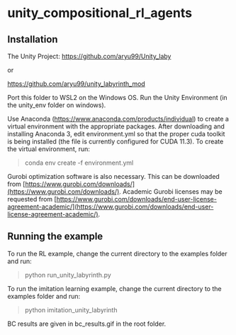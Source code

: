 # unity_compositional_rl_agents

## Installation

The Unity Project: https://github.com/aryu99/Unity_laby

or 

https://github.com/aryu99/unity_labyrinth_mod

Port this folder to WSL2 on the Windows OS. Run the Unity Environment (in the unity_env folder on windows).

Use Anaconda (https://www.anaconda.com/products/individual) to create a virtual environment with the appropriate packages.
After downloading and installing Anaconda 3, edit environment.yml so that the proper cuda toolkit is being installed (the file is currently configured for CUDA 11.3). 
To create the virtual environment, run:

> conda env create -f environment.yml

Gurobi optimization software is also necessary. This can be downloaded from [https://www.gurobi.com/downloads/](https://www.gurobi.com/downloads/).
Academic Gurobi licenses may be requested from [https://www.gurobi.com/downloads/end-user-license-agreement-academic/](https://www.gurobi.com/downloads/end-user-license-agreement-academic/).

## Running the example

To run the RL example, change the current directory to the examples folder and run:
> python run_unity_labyrinth.py

To run the imitation learning example, change the current directory to the examples folder and run:
> python imitation_unity_labyrinth

BC results are given in bc_results.gif in the root folder.
